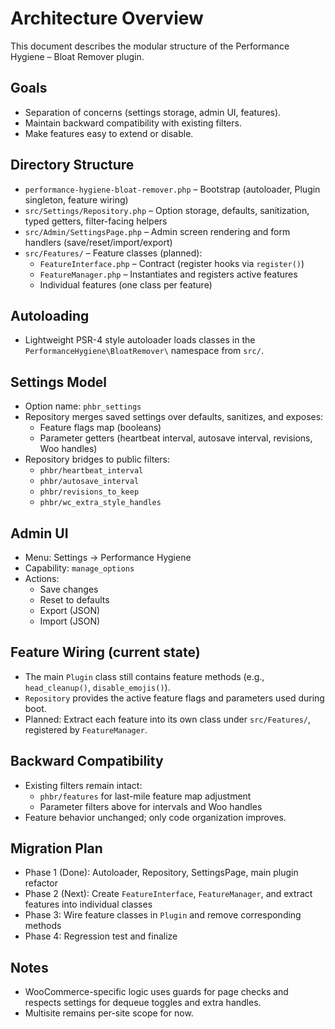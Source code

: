 # Architecture Overview

This document describes the modular structure of the Performance Hygiene – Bloat Remover plugin.

## Goals
- Separation of concerns (settings storage, admin UI, features).
- Maintain backward compatibility with existing filters.
- Make features easy to extend or disable.

## Directory Structure
- `performance-hygiene-bloat-remover.php` – Bootstrap (autoloader, Plugin singleton, feature wiring)
- `src/Settings/Repository.php` – Option storage, defaults, sanitization, typed getters, filter-facing helpers
- `src/Admin/SettingsPage.php` – Admin screen rendering and form handlers (save/reset/import/export)
- `src/Features/` – Feature classes (planned):
  - `FeatureInterface.php` – Contract (register hooks via `register()`)
  - `FeatureManager.php` – Instantiates and registers active features
  - Individual features (one class per feature)

## Autoloading
- Lightweight PSR-4 style autoloader loads classes in the `PerformanceHygiene\BloatRemover\` namespace from `src/`.

## Settings Model
- Option name: `phbr_settings`
- Repository merges saved settings over defaults, sanitizes, and exposes:
  - Feature flags map (booleans)
  - Parameter getters (heartbeat interval, autosave interval, revisions, Woo handles)
- Repository bridges to public filters:
  - `phbr/heartbeat_interval`
  - `phbr/autosave_interval`
  - `phbr/revisions_to_keep`
  - `phbr/wc_extra_style_handles`

## Admin UI
- Menu: Settings → Performance Hygiene
- Capability: `manage_options`
- Actions:
  - Save changes
  - Reset to defaults
  - Export (JSON)
  - Import (JSON)

## Feature Wiring (current state)
- The main `Plugin` class still contains feature methods (e.g., `head_cleanup()`, `disable_emojis()`).
- `Repository` provides the active feature flags and parameters used during boot.
- Planned: Extract each feature into its own class under `src/Features/`, registered by `FeatureManager`.

## Backward Compatibility
- Existing filters remain intact:
  - `phbr/features` for last-mile feature map adjustment
  - Parameter filters above for intervals and Woo handles
- Feature behavior unchanged; only code organization improves.

## Migration Plan
- Phase 1 (Done): Autoloader, Repository, SettingsPage, main plugin refactor
- Phase 2 (Next): Create `FeatureInterface`, `FeatureManager`, and extract features into individual classes
- Phase 3: Wire feature classes in `Plugin` and remove corresponding methods
- Phase 4: Regression test and finalize

## Notes
- WooCommerce-specific logic uses guards for page checks and respects settings for dequeue toggles and extra handles.
- Multisite remains per-site scope for now.
